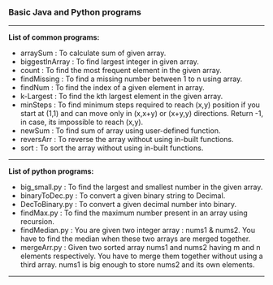 ### Basic Java and Python programs

---

**List of common programs:**
- arraySum : To calculate sum of given array.
- biggestInArray : To find largest integer in given array.
- count : To find the most frequent element in the given array.
- findMissing : To find a missing number between 1 to n using array.
- findNum : To find the index of a given element in array.
- k-Largest : To find the kth largest element in the given array.
- minSteps : To find minimum steps required to reach (x,y) position if you start at (1,1) and can move
only in (x,x+y) or (x+y,y) directions. Return -1, in case, its impossible to reach (x,y).
- newSum : To find sum of array using user-defined function.
- reversArr : To reverse the array without using in-built functions.
- sort : To sort the array without using in-built functions.

---

**List of python programs:**
- big\_small.py : To find the largest and smallest number in the given array.
- binaryToDec.py : To convert a given binary string to Decimal.
- DecToBinary.py : To convert a given decimal number into binary.
- findMax.py : To find the maximum number present in an array using recursion.
- findMedian.py : You are given two integer array : nums1 & nums2. You have to find the median when these two
		  arrays are merged together.
- mergeArr.py : Given two sorted array nums1 and nums2 having m and n elements respectively. You have to merge them together
		without using a third array. nums1 is big enough to store nums2 and its own elements.

---


